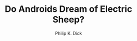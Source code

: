 ---
title: Do Androids Dream of Electric Sheep?
author: Philip K. Dick
readingDate: 2011-07-01
layout: book
---